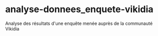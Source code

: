 # analyse-donnees_enquete-vikidia
Analyse des résultats d'une enquête menée auprès de la communauté Vikidia
